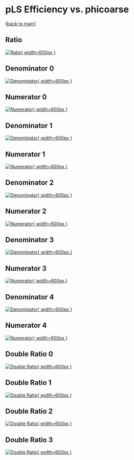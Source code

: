 # pLS Efficiency vs. phicoarse

[[back to main](./)]



## Ratio

[![Ratio](../mtv/var/pLS_loweta_211_1_eff_phicoarse.png){ width=600px }](../mtv/var/pLS_loweta_211_1_eff_phicoarse.pdf)

## Denominator 0

[![Denominator](../mtv/den/pLS_loweta_211_1_eff_phicoarse_den0.png){ width=600px }](../mtv/den/pLS_loweta_211_1_eff_phicoarse_den0.pdf)

## Numerator 0

[![Numerator](../mtv/num/pLS_loweta_211_1_eff_phicoarse_num0.png){ width=600px }](../mtv/num/pLS_loweta_211_1_eff_phicoarse_num0.pdf)

## Denominator 1

[![Denominator](../mtv/den/pLS_loweta_211_1_eff_phicoarse_den1.png){ width=600px }](../mtv/den/pLS_loweta_211_1_eff_phicoarse_den1.pdf)

## Numerator 1

[![Numerator](../mtv/num/pLS_loweta_211_1_eff_phicoarse_num1.png){ width=600px }](../mtv/num/pLS_loweta_211_1_eff_phicoarse_num1.pdf)

## Denominator 2

[![Denominator](../mtv/den/pLS_loweta_211_1_eff_phicoarse_den2.png){ width=600px }](../mtv/den/pLS_loweta_211_1_eff_phicoarse_den2.pdf)

## Numerator 2

[![Numerator](../mtv/num/pLS_loweta_211_1_eff_phicoarse_num2.png){ width=600px }](../mtv/num/pLS_loweta_211_1_eff_phicoarse_num2.pdf)

## Denominator 3

[![Denominator](../mtv/den/pLS_loweta_211_1_eff_phicoarse_den3.png){ width=600px }](../mtv/den/pLS_loweta_211_1_eff_phicoarse_den3.pdf)

## Numerator 3

[![Numerator](../mtv/num/pLS_loweta_211_1_eff_phicoarse_num3.png){ width=600px }](../mtv/num/pLS_loweta_211_1_eff_phicoarse_num3.pdf)

## Denominator 4

[![Denominator](../mtv/den/pLS_loweta_211_1_eff_phicoarse_den4.png){ width=600px }](../mtv/den/pLS_loweta_211_1_eff_phicoarse_den4.pdf)

## Numerator 4

[![Numerator](../mtv/num/pLS_loweta_211_1_eff_phicoarse_num4.png){ width=600px }](../mtv/num/pLS_loweta_211_1_eff_phicoarse_num4.pdf)

## Double Ratio 0

[![Double Ratio](../mtv/ratio/pLS_loweta_211_1_eff_phicoarse_ratio0.png){ width=600px }](../mtv/ratio/pLS_loweta_211_1_eff_phicoarse_ratio0.pdf)

## Double Ratio 1

[![Double Ratio](../mtv/ratio/pLS_loweta_211_1_eff_phicoarse_ratio1.png){ width=600px }](../mtv/ratio/pLS_loweta_211_1_eff_phicoarse_ratio1.pdf)

## Double Ratio 2

[![Double Ratio](../mtv/ratio/pLS_loweta_211_1_eff_phicoarse_ratio2.png){ width=600px }](../mtv/ratio/pLS_loweta_211_1_eff_phicoarse_ratio2.pdf)

## Double Ratio 3

[![Double Ratio](../mtv/ratio/pLS_loweta_211_1_eff_phicoarse_ratio3.png){ width=600px }](../mtv/ratio/pLS_loweta_211_1_eff_phicoarse_ratio3.pdf)

